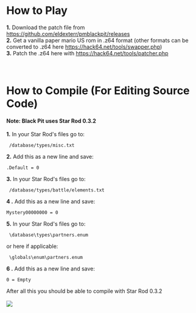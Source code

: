 # How to Play
**1.** Download the patch file from https://github.com/eldexterr/pmblackpit/releases <br/>
**2.** Get a vanilla paper mario US rom in .z64 format (other formats can be converted to .z64 here https://hack64.net/tools/swapper.php) <br/>
**3.** Patch the .z64 here with https://hack64.net/tools/patcher.php <br/>
<br/>
<br/>
# How to Compile (For Editing Source Code)
#### **Note:** Black Pit uses Star Rod 0.3.2

**1.** In your Star Rod's files go to:
```
 /database/types/misc.txt
```
**2.** Add this as a new line and save:
```
.Default = 0
```
**3.** In your Star Rod's files go to:
```
 /database/types/battle/elements.txt
```
**4 .** Add this as a new line and save:
```
Mystery00000000 = 0
```
**5.** In your Star Rod's files go to:
```
 \database\types\partners.enum
```
or here if applicable:
```
 \globals\enum\partners.enum
```
**6 .** Add this as a new line and save:
```
0 = Empty
```
After all this you should be able to compile with Star Rod 0.3.2\
\
![](https://cdn.discordapp.com/emojis/866747027299500073.png)
